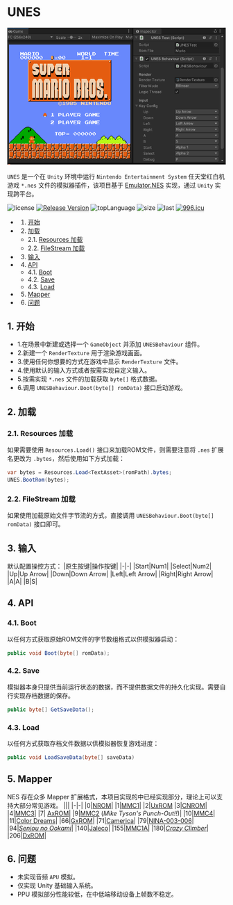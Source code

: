 ﻿# UNES

<div align="center">    
<img src="images/UNES_Preview.png"/>
</div>


`UNES` 是一个在 `Unity` 环境中运行 `Nintendo Entertainment System` 任天堂红白机游戏 `*.nes` 文件的模拟器插件，该项目基于 [Emulator.NES](https://github.com/Xyene/Emulator.NES) 实现，通过 `Unity` 实现跨平台。


![license](https://img.shields.io/github/license/ls9512/UNES)
[![Release Version](https://img.shields.io/badge/release-1.0.0-red.svg)](https://github.com/ls9512/UNES/releases)
![topLanguage](https://img.shields.io/github/languages/top/ls9512/UNES)
![size](https://img.shields.io/github/languages/code-size/ls9512/UNES)
![last](https://img.shields.io/github/last-commit/ls9512/UNES)
[![996.icu](https://img.shields.io/badge/link-996.icu-red.svg)](https://996.icu)


<!-- vscode-markdown-toc -->
* 1. [开始](#)
* 2. [加载](#-1)
	* 2.1. [Resources 加载](#Resources)
	* 2.2. [FileStream 加载](#FileStream)
* 3. [输入](#-1)
* 4. [API](#API)
	* 4.1. [Boot](#Boot)
	* 4.2. [Save](#Save)
	* 4.3. [Load](#Load)
* 5. [Mapper](#Mapper)
* 6. [问题](#-1)

<!-- vscode-markdown-toc-config
	numbering=true
	autoSave=true
	/vscode-markdown-toc-config -->
<!-- /vscode-markdown-toc -->

##  1. <a name=''></a>开始
* 1.在场景中新建或选择一个 `GameObject` 并添加 `UNESBehaviour` 组件。
* 2.新建一个 `RenderTexture` 用于渲染游戏画面。
* 3.使用任何你想要的方式在游戏中显示 `RenderTexture` 文件。
* 4.使用默认的输入方式或者按需实现自定义输入。
* 5.按需实现 `*.nes` 文件的加载获取 `byte[]` 格式数据。
* 6.调用 `UNESBehaviour.Boot(byte[] romData)` 接口启动游戏。

##  2. <a name='-1'></a>加载
###  2.1. <a name='Resources'></a>Resources 加载
如果需要使用 `Resources.Load()` 接口来加载ROM文件，则需要注意将 `.nes` 扩展名更改为 `.bytes`，然后使用如下方式加载：
``` csharp
var bytes = Resources.Load<TextAsset>(romPath).bytes;
UNES.BootRom(bytes);
```
###  2.2. <a name='FileStream'></a>FileStream 加载
如果使用加载原始文件字节流的方式，直接调用 `UNESBehaviour.Boot(byte[] romData)` 接口即可。


##  3. <a name='-1'></a>输入
默认配置操控方式：
|原生按键|操作按键|
|-|-|
|Start|Num1|
|Select|Num2|
|Up|Up Arrow|
|Down|Down Arrow|
|Left|Left Arrow|
|Right|Right Arrow|
|A|A|
|B|S|

##  4. <a name='API'></a>API
###  4.1. <a name='Boot'></a>Boot
以任何方式获取原始ROM文件的字节数组格式以供模拟器启动：
``` csharp
public void Boot(byte[] romData);
```

###  4.2. <a name='Save'></a>Save
模拟器本身只提供当前运行状态的数据，而不提供数据文件的持久化实现。需要自行实现存档数据的保存。
``` csharp
public byte[] GetSaveData();
```

###  4.3. <a name='Load'></a>Load
以任何方式获取存档文件数据以供模拟器恢复游戏进度：
``` csharp
public void LoadSaveData(byte[] saveData)
```

##  5. <a name='Mapper'></a>Mapper
NES 存在众多 Mapper 扩展格式，本项目实现的中已经实现部分，理论上可以支持大部分常见游戏。
|||
|-|-|
|0|[NROM](http://bootgod.dyndns.org:7777/search.php?ines=0)|
|1|[MMC1](http://bootgod.dyndns.org:7777/search.php?ines=1)|
|2|[UxROM](http://bootgod.dyndns.org:7777/search.php?ines=2)
|3|[CNROM](http://bootgod.dyndns.org:7777/search.php?ines=3)|
|4|[MMC3](http://bootgod.dyndns.org:7777/search.php?ines=4)|
|7| [AxROM](http://bootgod.dyndns.org:7777/search.php?ines=7)|
|9|[MMC2](http://bootgod.dyndns.org:7777/search.php?ines=9) (*Mike Tyson's Punch-Out!!*)|
|10|[MMC4](http://bootgod.dyndns.org:7777/search.php?ines=10)|
|11|[Color Dreams](http://bootgod.dyndns.org:7777/search.php?ines=11)|
|66|[GxROM](http://bootgod.dyndns.org:7777/search.php?ines=66)|
|71|[Camerica](http://bootgod.dyndns.org:7777/search.php?ines=71)|
|79|[NINA-003-006](http://bootgod.dyndns.org:7777/search.php?ines=79)|
|94|[*Senjou no Ookami*](http://bootgod.dyndns.org:7777/search.php?ines=94)|
|140|[Jaleco](http://bootgod.dyndns.org:7777/search.php?ines=140)|
|155|[MMC1A](http://bootgod.dyndns.org:7777/search.php?ines=155)|
|180|[*Crazy Climber*](http://bootgod.dyndns.org:7777/search.php?ines=180)|
|206|[DxROM](http://bootgod.dyndns.org:7777/search.php?ines=206)|

##  6. <a name='-1'></a>问题
* 未实现音频 `APU` 模拟。
* 仅实现 Unity 基础输入系统。
* PPU 模拟部分性能较低，在中低端移动设备上帧数不稳定。